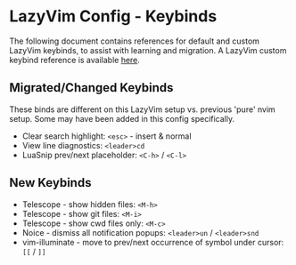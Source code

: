 # LazyVim Config - Keybinds

The following document contains references for default and custom LazyVim
keybinds, to assist with learning and migration. A LazyVim custom keybind
reference is available [here](https://www.lazyvim.org/keymaps).

## Migrated/Changed Keybinds

These binds are different on this LazyVim setup vs. previous 'pure' nvim setup.
Some may have been added in this config specifically.

- Clear search highlight: `<esc>` - insert & normal
- View line diagnostics: `<leader>cd`
- LuaSnip prev/next placeholder: `<C-h>` / `<C-l>`

## New Keybinds

- Telescope - show hidden files: `<M-h>`
- Telescope - show git files: `<M-i>`
- Telescope - show cwd files only: `<M-c>`
- Noice - dismiss all notification popups: `<leader>un` / `<leader>snd`
- vim-illuminate - move to prev/next occurrence of symbol under cursor: `[[` / `]]`
